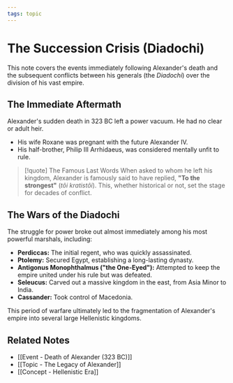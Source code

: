```yaml
---
tags: topic
---
```


# The Succession Crisis (Diadochi)

This note covers the events immediately following Alexander's death and the subsequent conflicts between his generals (the *Diadochi*) over the division of his vast empire.

## The Immediate Aftermath
Alexander's sudden death in 323 BC left a power vacuum. He had no clear or adult heir.
- His wife Roxane was pregnant with the future Alexander IV.
- His half-brother, Philip III Arrhidaeus, was considered mentally unfit to rule.

> [!quote] The Famous Last Words
> When asked to whom he left his kingdom, Alexander is famously said to have replied, **"To the strongest"** (*tôi kratistôi*). This, whether historical or not, set the stage for decades of conflict.

## The Wars of the Diadochi
The struggle for power broke out almost immediately among his most powerful marshals, including:
- **Perdiccas:** The initial regent, who was quickly assassinated.
- **Ptolemy:** Secured Egypt, establishing a long-lasting dynasty.
- **Antigonus Monophthalmus ("the One-Eyed"):** Attempted to keep the empire united under his rule but was defeated.
- **Seleucus:** Carved out a massive kingdom in the east, from Asia Minor to India.
- **Cassander:** Took control of Macedonia.

This period of warfare ultimately led to the fragmentation of Alexander's empire into several large Hellenistic kingdoms.

## Related Notes
- [[Event - Death of Alexander (323 BC)]]
- [[Topic - The Legacy of Alexander]]
- [[Concept - Hellenistic Era]]
